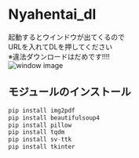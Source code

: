 # Nyahentai_dl
起動するとウインドウが出てくるので  
URLを入れてDLを押してください  
※違法ダウンロードはだめです!!!!  
  ![window image](https://github.com/kenji176/Nyahentai_dl/blob/main/NVIDIA_Share_k3mJrcnwhr.png?raw=true "サンプル")

## モジュールのインストール

```r
pip install img2pdf
pip install beautifulsoup4
pip install pillow
pip install tqdm
pip install sv-ttk
pip install tkinter
```

